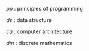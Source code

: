 *pp* :
  principles of programming

*ds* :
  data structure

*ca* :
  computer architecture

*dm* :
  discrete mathematics


